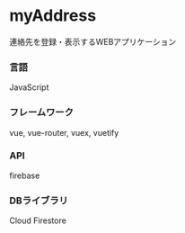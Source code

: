 # myAddress
連絡先を登録・表示するWEBアプリケーション

### 言語
JavaScript

### フレームワーク
vue, vue-router, vuex, vuetify 

### API
firebase

### DBライブラリ
Cloud Firestore
